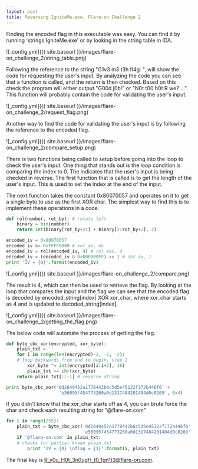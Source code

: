 ```yaml
---
layout: post
title: Reversing IgniteMe.exe, Flare-on Challenge 2
---
```


Finding the encoded flag in this executable was easy. You can find it by running 'strings IgniteMe.exe' or by looking in the string table in IDA. 

![_config.yml]({{ site.baseurl }}/images/flare-on_challenge_2/string_table.png)

Following the reference to the string "G1v3 m3 t3h fl4g: ", will show the code for requesting the user's input. By analyzing the code you can see that a function is called, and the return is then checked. Based on this check the program will either output "G00d j0b!" or "N0t t00 h0t R we? ...". This function will probably contain the code for validating the user's input.

![_config.yml]({{ site.baseurl }}/images/flare-on_challenge_2/request_flag.png)

Another way to find the code for validating the user's input is by following the reference to the encoded flag. 

![_config.yml]({{ site.baseurl }}/images/flare-on_challenge_2/compare_setup.png)

There is two functions being called to setup before going into the loop to check the user's input. One thing that stands out is the loop condition is comparing the index to 0. The indicates that the user's input is being checked in reverse. The first function that is called is to get the length of the user's input. This is used to set the index at the end of the input. 

The next function takes the constant 0x80070057 and operates on it to get a single byte to use as the first XOR char. The simplest way to find this is to implement these operations in a code. 

```python
def rol(number, rot_by): # rotate left
    binary = bin(number)
    return int(binary[rot_by+2:] + binary[2:rot_by+2], 2)

encoded_iv = 0x80070057
encoded_iv &= 0xFFFF0000 # xor ax, dx
encoded_iv = rol(encoded_iv, 4) # rol eax, 4
encoded_iv = (encoded_iv & 0x000000FF) >> 1 # shr ax, 1
print 'IV = {0}'.format(encoded_iv)

```

![_config.yml]({{ site.baseurl }}/images/flare-on_challenge_2/compare.png)

The result is 4, which can then be used to retrieve the flag. By looking at the loop that compares the input and the flag we can see that the encoded flag is decoded by encoded_string[index] XOR xor_char, where xor_char starts as 4 and is updated to decoded_string[index]. 

![_config.yml]({{ site.baseurl }}/images/flare-on_challenge_2/getting_the_flag.png)

The below code will automate the process of getting the flag. 

```python
def byte_cbc_xor(encrypted, xor_byte):
    plain_txt = ''
    for i in range(len(encrypted)-2, -1, -2):
    # loop backwords from end to begin, step 2
        xor_byte ^= int(encrypted[i:i+2], 16)
        plain_txt += chr(xor_byte)
    return plain_txt[::-1] # reverse string

print byte_cbc_xor('0d2649452a1778442b6c5d5e45122f172b446f6' +
                    'e56095f454773260a0d1317484201404d0c0269', 0x4)

```

If you didn't know that the xor_char starts off as 4, you can brute force the char and check each resulting string for "@flare-on.com"

```python
for i in range(255):
    plain_txt = byte_cbc_xor('0d2649452a1778442b6c5d5e45122f172b446f6' +
                             'e56095f454773260a0d1317484201404d0c0269', i)
    if '@flare-on.com' in plain_txt:
    # checks for partial known plain txt
        print 'IV = {0} \nflag = {1}'.format(i, plain_txt)

```

The final key is R_y0u_H0t_3n0ugH_t0_1gn1t3@flare-on.com. 